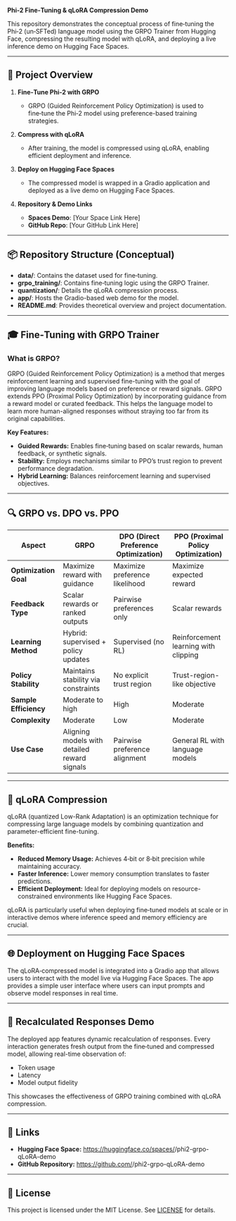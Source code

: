 **Phi-2 Fine‑Tuning & qLoRA Compression Demo**

This repository demonstrates the conceptual process of fine‑tuning the Phi‑2 (un‑SFTed) language model using the GRPO Trainer from Hugging Face, compressing the resulting model with qLoRA, and deploying a live inference demo on Hugging Face Spaces.

---

## 🚀 Project Overview

1. **Fine‑Tune Phi‑2 with GRPO**
   - GRPO (Guided Reinforcement Policy Optimization) is used to fine‑tune the Phi‑2 model using preference-based training strategies.

2. **Compress with qLoRA**
   - After training, the model is compressed using qLoRA, enabling efficient deployment and inference.

3. **Deploy on Hugging Face Spaces**
   - The compressed model is wrapped in a Gradio application and deployed as a live demo on Hugging Face Spaces.

4. **Repository & Demo Links**
   - **Spaces Demo**: [Your Space Link Here]
   - **GitHub Repo**: [Your GitHub Link Here]

---

## 📦 Repository Structure (Conceptual)

- **data/**: Contains the dataset used for fine‑tuning.
- **grpo_training/**: Contains fine‑tuning logic using the GRPO Trainer.
- **quantization/**: Details the qLoRA compression process.
- **app/**: Hosts the Gradio-based web demo for the model.
- **README.md**: Provides theoretical overview and project documentation.

---

## 🎓 Fine‑Tuning with GRPO Trainer

### What is GRPO?

GRPO (Guided Reinforcement Policy Optimization) is a method that merges reinforcement learning and supervised fine-tuning with the goal of improving language models based on preference or reward signals. GRPO extends PPO (Proximal Policy Optimization) by incorporating guidance from a reward model or curated feedback. This helps the language model to learn more human-aligned responses without straying too far from its original capabilities.

**Key Features:**
- **Guided Rewards:** Enables fine‑tuning based on scalar rewards, human feedback, or synthetic signals.
- **Stability:** Employs mechanisms similar to PPO’s trust region to prevent performance degradation.
- **Hybrid Learning:** Balances reinforcement learning and supervised objectives.

---

## 🔍 GRPO vs. DPO vs. PPO

| Aspect               | GRPO                                | DPO (Direct Preference Optimization) | PPO (Proximal Policy Optimization)      |
|----------------------|-------------------------------------|---------------------------------------|-----------------------------------------|
| **Optimization Goal** | Maximize reward with guidance       | Maximize preference likelihood        | Maximize expected reward                 |
| **Feedback Type**    | Scalar rewards or ranked outputs    | Pairwise preferences only             | Scalar rewards                           |
| **Learning Method**  | Hybrid: supervised + policy updates | Supervised (no RL)                    | Reinforcement learning with clipping     |
| **Policy Stability** | Maintains stability via constraints | No explicit trust region              | Trust-region-like objective              |
| **Sample Efficiency**| Moderate to high                    | High                                  | Moderate                                 |
| **Complexity**       | Moderate                            | Low                                   | Moderate                                 |
| **Use Case**         | Aligning models with detailed reward signals | Pairwise preference alignment         | General RL with language models         |

---

## 🧊 qLoRA Compression

qLoRA (quantized Low-Rank Adaptation) is an optimization technique for compressing large language models by combining quantization and parameter-efficient fine-tuning.

**Benefits:**
- **Reduced Memory Usage:** Achieves 4‑bit or 8‑bit precision while maintaining accuracy.
- **Faster Inference:** Lower memory consumption translates to faster predictions.
- **Efficient Deployment:** Ideal for deploying models on resource-constrained environments like Hugging Face Spaces.

qLoRA is particularly useful when deploying fine‑tuned models at scale or in interactive demos where inference speed and memory efficiency are crucial.

---

## 🌐 Deployment on Hugging Face Spaces

The qLoRA‑compressed model is integrated into a Gradio app that allows users to interact with the model live via Hugging Face Spaces. The app provides a simple user interface where users can input prompts and observe model responses in real time.

---

## 📖 Recalculated Responses Demo

The deployed app features dynamic recalculation of responses. Every interaction generates fresh output from the fine‑tuned and compressed model, allowing real-time observation of:
- Token usage
- Latency
- Model output fidelity

This showcases the effectiveness of GRPO training combined with qLoRA compression.

---

## 🔗 Links

- **Hugging Face Space:** https://huggingface.co/spaces/<your-username>/phi2-grpo-qLoRA-demo
- **GitHub Repository:** https://github.com/<your-username>/phi2-grpo-qLoRA-demo

---

## 📜 License

This project is licensed under the MIT License. See [LICENSE](LICENSE) for details.


